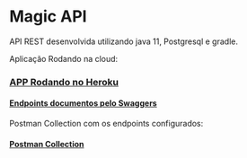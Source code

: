 <h1>Magic API</h1>

API REST desenvolvida utilizando java 11, Postgresql e gradle.

Aplicação Rodando na cloud:
<h3><a href="https://magic-api-spring.herokuapp.com/"><u>APP Rodando no Heroku</u></a> </h3>

<h4><a href="https://magic-api-spring.herokuapp.com//swagger-ui/index.html#/">Endpoints documentos pelo Swaggers</a></h4>

Postman Collection com os endpoints configurados:
<h4><a href="https://github.com/EderBraz/magic-api/blob/main/Magic%20api.postman_collection.json">Postman Collection </a></h4>
